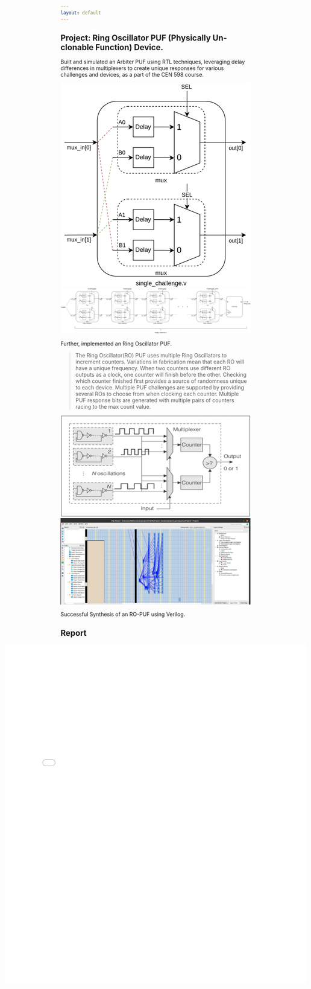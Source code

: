 ```yaml
---
layout: default
---
```


## Project: Ring Oscillator PUF (Physically Un-clonable Function) Device.

Built and simulated an Arbiter PUF using RTL techniques, leveraging delay differences in multiplexers to create unique responses for various challenges and devices, as a part of the CEN 598 course.

<!-- <object>
<embed src="./media/single_challenge.png" type="application/pdf" width="493" height="528">
</object> -->
![](./media/single_challenge.png)
![](./media/single_response.png)

Further, implemented an Ring Oscillator PUF.

> The Ring Oscillator(RO) PUF uses multiple Ring Oscillators to increment counters. Variations in fabrication mean that each RO will have a unique frequency. When two counters use different RO outputs as a clock, one counter will finish before the other. Checking which counter finished first provides a source of randomness unique to each device. Multiple PUF challenges are supported by providing several ROs to choose from when clocking each counter. Multiple PUF response bits are generated with multiple pairs of counters racing to the max count value.

![](./media/ring_osc.png)
![](./media/ring_osc_output.png)

<!-- <center>
	<object>
		<embed src="./media/ring_osc_output.png" width="622" height="284">
	</object>
</center>
 -->

Successful Synthesis of an RO-PUF using Verilog.

## Report 

<div style="display: flex; justify-content: center;">
    <object>
        <embed src="./media/PUF_report.pdf#zoom=100" type="application/pdf" width="800px" height="900px">
    </object>
</div>
